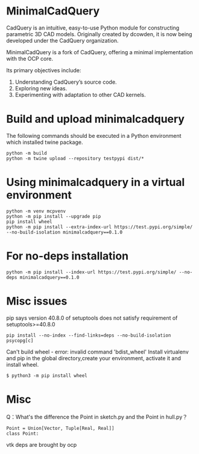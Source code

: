 # MinimalCadQuery

CadQuery is an intuitive, easy-to-use Python module for constructing parametric 3D CAD models. Originally created by dcowden, it is now being developed under the CadQuery organization.

MinimalCadQuery is a fork of CadQuery, offering a minimal implementation with the OCP core.

Its primary objectives include:

1. Understanding CadQuery’s source code.
2. Exploring new ideas.
3. Experimenting with adaptation to other CAD kernels.

# Build and upload minimalcadquery
The following commands should be executed in a Python environment which installed twine package.
```
python -m build
python -m twine upload --repository testpypi dist/*
```

# Using minimalcadquery in a virtual environment
```
python -m venv mcpvenv
python -m pip install --upgrade pip
pip install wheel
python -m pip install --extra-index-url https://test.pypi.org/simple/ --no-build-isolation minimalcadquery==0.1.0
```

# For no-deps installation
```
python -m pip install --index-url https://test.pypi.org/simple/ --no-deps minimalcadquery==0.1.0
```

# Misc issues
pip says version 40.8.0 of setuptools does not satisfy requirement of setuptools>=40.8.0
```
pip install --no-index --find-links=deps --no-build-isolation psycopg[c]
```

Can't build wheel - error: invalid command 'bdist_wheel'
Install virtualenv and pip in the global directory,create your environment, activate it and install wheel. 
```
$ python3 -m pip install wheel
```

# Misc
Q：What's the difference the Point in sketch.py and the Point in hull.py？
```
Point = Union[Vector, Tuple[Real, Real]]
class Point:
```
vtk deps are brought by ocp
